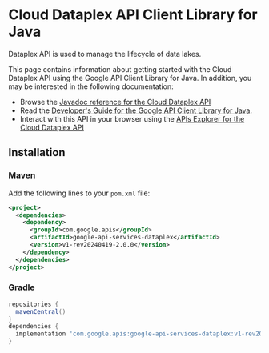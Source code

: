 # Cloud Dataplex API Client Library for Java

Dataplex API is used to manage the lifecycle of data lakes.

This page contains information about getting started with the Cloud Dataplex API
using the Google API Client Library for Java. In addition, you may be interested
in the following documentation:

* Browse the [Javadoc reference for the Cloud Dataplex API][javadoc]
* Read the [Developer's Guide for the Google API Client Library for Java][google-api-client].
* Interact with this API in your browser using the [APIs Explorer for the Cloud Dataplex API][api-explorer]

## Installation

### Maven

Add the following lines to your `pom.xml` file:

```xml
<project>
  <dependencies>
    <dependency>
      <groupId>com.google.apis</groupId>
      <artifactId>google-api-services-dataplex</artifactId>
      <version>v1-rev20240419-2.0.0</version>
    </dependency>
  </dependencies>
</project>
```

### Gradle

```gradle
repositories {
  mavenCentral()
}
dependencies {
  implementation 'com.google.apis:google-api-services-dataplex:v1-rev20240419-2.0.0'
}
```

[javadoc]: https://googleapis.dev/java/google-api-services-dataplex/latest/index.html
[google-api-client]: https://github.com/googleapis/google-api-java-client/
[api-explorer]: https://developers.google.com/apis-explorer/#p/dataplex/v1/
